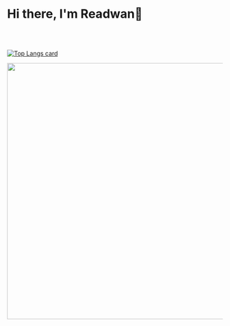 # Hi there, I'm Readwan👋

<br />
<br />

<!-- 
<img width="550" alt="Md Readwan's Github Stats"  src="https://github-readme-stats.vercel.app/api?username=readwanmd&show_icons=true"/> 
-->

[![Top Langs card](https://github-readme-stats.vercel.app/api/top-langs/?username=readwanmd&card_width=550)](https://github.com/readwanmd/readwanmd)

<img  src="https://github-readme-streak-stats.herokuapp.com/?user=readwanmd&theme=vue-dark&hide_border=true" width="600" >





<!--
**readwanmd/readwanmd** is a ✨ _special_ ✨ repository because its `README.md` (this file) appears on your GitHub profile.

Here are some ideas to get you started:

- 🔭 I’m currently working on ...
- 🌱 I’m currently learning ...
- 👯 I’m looking to collaborate on ...
- 🤔 I’m looking for help with ...
- 💬 Ask me about ...
- 📫 How to reach me: ...
- 😄 Pronouns: ...
- ⚡ Fun fact: ...
-->
